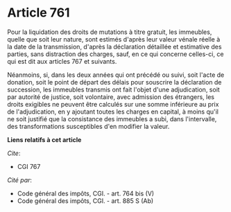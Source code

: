 # Article 761

Pour la liquidation des droits de mutations à titre gratuit, les immeubles, quelle que soit leur nature, sont estimés d'après
leur valeur vénale réelle à la date de la transmission, d'après la déclaration détaillée et estimative des parties, sans
distraction des charges, sauf, en ce qui concerne celles-ci, ce qui est dit aux articles 767 et suivants.

Néanmoins, si, dans les deux années qui ont précédé ou suivi, soit l'acte de donation, soit le point de départ des délais
pour souscrire la déclaration de succession, les immeubles transmis ont fait l'objet d'une adjudication, soit par autorité de
justice, soit volontaire, avec admission des étrangers, les droits exigibles ne peuvent être calculés sur une somme
inférieure au prix de l'adjudication, en y ajoutant toutes les charges en capital, à moins qu'il ne soit justifié que la
consistance des immeubles a subi, dans l'intervalle, des transformations susceptibles d'en modifier la valeur.

**Liens relatifs à cet article**

_Cite_:

  - CGI 767

_Cité par_:

  - Code général des impôts, CGI. - art. 764 bis (V)
  - Code général des impôts, CGI. - art. 885 S (Ab)
